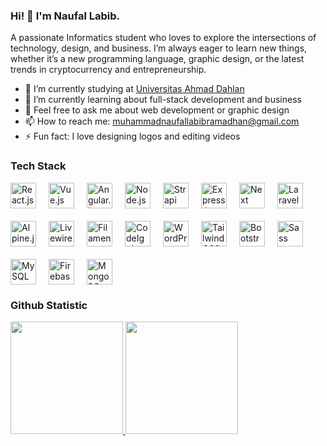 ### Hi! 👋 I'm Naufal Labib.

A passionate Informatics student who loves to explore the intersections of technology, design, and business. I’m always eager to learn new things, whether it’s a new programming language, graphic design, or the latest trends in cryptocurrency and entrepreneurship.

- 🔭 I’m currently studying at <a href="https://uad.ac.id/">Universitas Ahmad Dahlan</a>
- 🌱 I’m currently learning about full-stack development and business
- 💬 Feel free to ask me about web development or graphic design
- 📫 How to reach me: muhammadnaufallabibramadhan@gmail.com
- ⚡ Fun fact: I love designing logos and editing videos

### Tech Stack
<div style="display: flex; flex-wrap: wrap; gap: 20px;">
<a href="https://reactjs.org/"><img alt="React.js" title="React.js" width="41px" src="https://cdn.worldvectorlogo.com/logos/react-2.svg" /></a>
<a href="https://vuejs.org/"><img alt="Vue.js" title="Vue.js" width="41px" src="https://upload.wikimedia.org/wikipedia/commons/9/95/Vue.js_Logo_2.svg" /></a>
<a href="https://angular.io/"><img alt="Angular.js" title="Angular.js" width="41px" src="https://upload.wikimedia.org/wikipedia/commons/c/cf/Angular_full_color_logo.svg" /></a>
<a href="https://nodejs.org/" target="_blank"> <img alt="Node.js" title="Node.js" width="41px" src="https://upload.wikimedia.org/wikipedia/commons/d/d9/Node.js_logo.svg" /></a>
<a href="https://strapi.io/"><img alt="Strapi" title="Strapi" width="41px" src="https://avatars.githubusercontent.com/u/22029879?s=200&v=4" /></a>
<a href="https://expressjs.com/"><img alt="Express.js" title="Express.js" width="41px" src="https://upload.wikimedia.org/wikipedia/commons/6/64/Expressjs.png" /></a>
<a href="https://nextjs.org/"><img alt="Next" title="Next (React SSR Framework)" width="41px" src="https://iconape.com/wp-content/files/gm/82643/svg/next-js.svg" /></a>
<a href="https://laravel.com/"><img alt="Laravel" title="Laravel" width="41px" src="https://cdn.worldvectorlogo.com/logos/laravel-2.svg" /></a>
<a href="https://alpinejs.dev/" target="_blank"><img alt="Alpine.js" title="Alpine.js" width="41px" src="https://raw.githubusercontent.com/alpinejs/alpine/HEAD/.github/logo.svg" /></a>
<a href="https://laravel-livewire.com/" target="_blank"><img alt="Livewire" title="Livewire" width="41px" src="https://laravel-livewire.com/img/logo.svg" /></a>
<a href="https://filamentphp.com/" target="_blank"><img alt="Filament" title="Filament" width="41px" src="https://filamentphp.com/images/logo.svg" /></a>
<a href="https://codeigniter.com/"><img alt="CodeIgniter" title="CodeIgniter" width="41px" src="https://cdn.worldvectorlogo.com/logos/codeigniter.svg" /></a>
<a href="https://wordpress.org/"><img alt="WordPress" title="WordPress" width="41px" src="https://upload.wikimedia.org/wikipedia/commons/0/09/Wordpress-Logo.svg" /></a>
<a href="https://tailwindcss.com/"><img alt="Tailwind CSS" title="Tailwind CSS" width="41px" src="https://upload.wikimedia.org/wikipedia/commons/d/d5/Tailwind_CSS_Logo.svg" /></a>
<a href="https://getbootstrap.com/"><img alt="Bootstrap" title="Bootstrap" width="41px" src="https://upload.wikimedia.org/wikipedia/commons/b/b2/Bootstrap_logo.svg" /></a>
<a href="https://sass-lang.com/"><img alt="Sass" title="Sass" width="41px" src="https://upload.wikimedia.org/wikipedia/commons/9/96/Sass_Logo_Color.svg" /></a>
<a href="https://www.mysql.com/"><img alt="MySQL" title="MySQL" width="41px" src="https://www.mysql.com/common/logos/logo-mysql-170x115.png" /></a>
<a href="https://firebase.google.com/"><img alt="Firebase" title="Firebase" width="41px" src="https://www.vectorlogo.zone/logos/firebase/firebase-icon.svg" /></a>
<a href="https://www.mongodb.com/"><img alt="MongoDB" title="MongoDB" width="41px" src="https://cdn.worldvectorlogo.com/logos/mongodb-icon-1.svg" /></a>
</div>

### Github Statistic
<p align="left">
<a href="https://github.com/Naufallabibb">
  <img height="180em" src="https://github-readme-stats-eight-theta.vercel.app/api?username=Naufallabibb&show_icons=true&theme=algolia&include_all_commits=true&count_private=true&cache_seconds=1800"/>
  <img height="180em" src="https://github-readme-stats-eight-theta.vercel.app/api/top-langs/?username=Naufallabibb&layout=compact&langs_count=8&theme=algolia&cache_seconds=1800"/>
</a>
</p>
